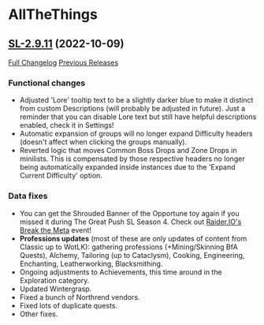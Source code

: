 # AllTheThings

## [SL-2.9.11](https://github.com/DFortun81/AllTheThings/tree/SL-2.9.11) (2022-10-09)
[Full Changelog](https://github.com/DFortun81/AllTheThings/compare/SL-2.9.10...SL-2.9.11) [Previous Releases](https://github.com/DFortun81/AllTheThings/releases)


### Functional changes

- Adjusted 'Lore' tooltip text to be a slightly darker blue to make it distinct from custom Descriptions (will probably be adjusted in future). Just a reminder that you can disable Lore text but still have helpful descriptions enabled, check it in Settings!
- Automatic expansion of groups will no longer expand Difficulty headers (doesn't affect when clicking the groups manually).
- Reverted logic that moves Common Boss Drops and Zone Drops in minilists. This is compensated by those respective headers no longer being automatically expanded inside instances due to the 'Expand Current Difficulty' option.


### Data fixes

- You can get the Shrouded Banner of the Opportune toy again if you missed it during The Great Push SL Season 4. Check out [Raider.IO's Break the Meta](https://raider.io/news/403-break-the-meta-s4-arrives-october-4th) event!
- **Professions updates** (most of these are only updates of content from Classic up to WotLK): gathering professions (+Mining/Skinning BfA Quests), Alchemy, Tailoring (up to Cataclysm), Cooking, Engineering, Enchanting, Leatherworking, Blacksmithing.
- Ongoing adjustments to Achievements, this time around in the Exploration category.
- Updated Wintergrasp.
- Fixed a bunch of Northrend vendors.
- Fixed lots of duplicate quests.
- Other fixes.
